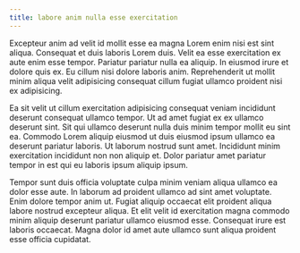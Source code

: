 ```yaml
---
title: labore anim nulla esse exercitation
---
```


Excepteur anim ad velit id mollit esse ea magna Lorem enim nisi est sint aliqua. Consequat et duis laboris Lorem duis. Velit ea esse exercitation ex aute enim esse tempor. Pariatur pariatur nulla ea aliquip. In eiusmod irure et dolore quis ex. Eu cillum nisi dolore laboris anim. Reprehenderit ut mollit minim aliqua velit adipisicing consequat cillum fugiat ullamco proident nisi ex adipisicing.

Ea sit velit ut cillum exercitation adipisicing consequat veniam incididunt deserunt consequat ullamco tempor. Ut ad amet fugiat ex ex ullamco deserunt sint. Sit qui ullamco deserunt nulla duis minim tempor mollit eu sint ea. Commodo Lorem aliquip eiusmod ut duis eiusmod ipsum ullamco ea deserunt pariatur laboris. Ut laborum nostrud sunt amet. Incididunt minim exercitation incididunt non non aliquip et. Dolor pariatur amet pariatur tempor in est qui eu laboris ipsum aliquip ipsum.

Tempor sunt duis officia voluptate culpa minim veniam aliqua ullamco ea dolor esse aute. In laborum ad proident ullamco ad sint amet voluptate. Enim dolore tempor anim ut. Fugiat aliquip occaecat elit proident aliqua labore nostrud excepteur aliqua. Et elit velit id exercitation magna commodo minim aliquip deserunt pariatur ullamco eiusmod esse. Consequat irure est laboris occaecat. Magna dolor id amet aute ullamco sunt aliqua proident esse officia cupidatat.